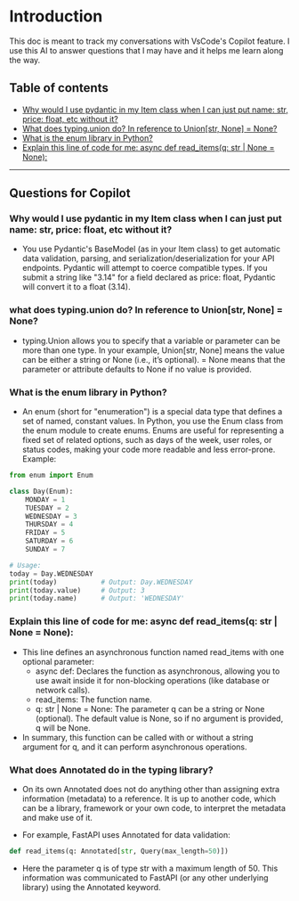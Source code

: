 # Introduction
This doc is meant to track my conversations with VsCode's Copilot feature. I use this AI to answer questions that I may have and it helps me learn along the way.

## Table of contents
- [Why would I use pydantic in my Item class when I can just put name: str, price: float, etc without it?](#why-use-pydantic)
- [What does typing.union do? In reference to Union[str, None] = None?](#what-does-typing-union-do)
- [What is the enum library in Python?](#what-is-the-enum-library-in-python)
- [Explain this line of code for me: async def read_items(q: str | None = None):](#explain-this-line-of-code-for-me-async-def-read_itemsq-str--none--none)

---

## Questions for Copilot
### Why would I use pydantic in my Item class when I can just put name: str, price: float, etc without it?

- You use Pydantic's BaseModel (as in your Item class) to get automatic data validation, parsing, and serialization/deserialization for your API endpoints. Pydantic will attempt to coerce compatible types. If you submit a string like "3.14" for a field declared as price: float, Pydantic will convert it to a float (3.14).

### what does typing.union do? In reference to Union[str, None] = None?

- typing.Union allows you to specify that a variable or parameter can be more than one type. In your example, Union[str, None] means the value can be either a string or None (i.e., it’s optional). = None means that the parameter or attribute defaults to None if no value is provided.

### What is the enum library in Python?

- An enum (short for "enumeration") is a special data type that defines a set of named, constant values. In Python, you use the Enum class from the enum module to create enums. Enums are useful for representing a fixed set of related options, such as days of the week, user roles, or status codes, making your code more readable and less error-prone. Example:
```python
from enum import Enum

class Day(Enum):
    MONDAY = 1
    TUESDAY = 2
    WEDNESDAY = 3
    THURSDAY = 4
    FRIDAY = 5
    SATURDAY = 6
    SUNDAY = 7

# Usage:
today = Day.WEDNESDAY
print(today)           # Output: Day.WEDNESDAY
print(today.value)     # Output: 3
print(today.name)      # Output: 'WEDNESDAY'
```

### Explain this line of code for me: async def read_items(q: str | None = None):

- This line defines an asynchronous function named read_items with one optional parameter:
    - async def: Declares the function as asynchronous, allowing you to use await inside it for non-blocking operations (like database or network calls).
    - read_items: The function name.
    - q: str | None = None: The parameter q can be a string or None (optional). The default value is None, so if no argument is provided, q will be None.
- In summary, this function can be called with or without a string argument for q, and it can perform asynchronous operations.


### What does Annotated do in the typing library?
- On its own Annotated does not do anything other than assigning extra information (metadata) to a reference. It is up to another code, which can be a library, framework or your own code, to interpret the metadata and make use of it.

- For example, FastAPI uses Annotated for data validation:

``` python
def read_items(q: Annotated[str, Query(max_length=50)])
```

- Here the parameter q is of type str with a maximum length of 50. This information was communicated to FastAPI (or any other underlying library) using the Annotated keyword.